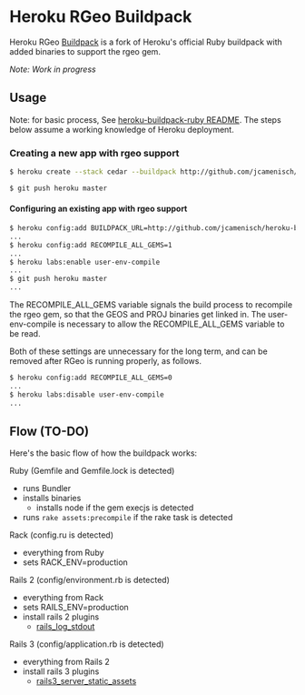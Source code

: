 Heroku RGeo Buildpack
=====================

Heroku RGeo [Buildpack](http://devcenter.heroku.com/articles/buildpacks) is a fork of Heroku's official Ruby buildpack with added binaries to support the rgeo gem.

*Note: Work in progress*

Usage
-----

Note: for basic process, See [heroku-buildpack-ruby README](https://github.com/heroku/heroku-buildpack-ruby/blob/83b14d1b95c1a4973fecc21b47945d2e05998f3f/README.md). The steps below assume a working knowledge of Heroku deployment.

### Creating a new app with rgeo support

```sh
$ heroku create --stack cedar --buildpack http://github.com/jcamenisch/heroku-buildpack-rgeo.git

$ git push heroku master
```

#### Configuring an existing app with rgeo support

```sh
$ heroku config:add BUILDPACK_URL=http://github.com/jcamenisch/heroku-buildpack-rgeo
...
$ heroku config:add RECOMPILE_ALL_GEMS=1
...
$ heroku labs:enable user-env-compile
...
$ git push heroku master
...
```

The RECOMPILE_ALL_GEMS variable signals the build process to recompile the rgeo gem, so that the GEOS and PROJ binaries get linked in. The user-env-compile is necessary to allow the RECOMPILE_ALL_GEMS variable to be read.

Both of these settings are unnecessary for the long term, and can be removed after RGeo is running properly, as follows.

```sh
$ heroku config:add RECOMPILE_ALL_GEMS=0
...
$ heroku labs:disable user-env-compile
...
```

Flow (TO-DO)
------------

Here's the basic flow of how the buildpack works:

Ruby (Gemfile and Gemfile.lock is detected)

* runs Bundler
* installs binaries
  * installs node if the gem execjs is detected
* runs `rake assets:precompile` if the rake task is detected

Rack (config.ru is detected)

* everything from Ruby
* sets RACK_ENV=production

Rails 2 (config/environment.rb is detected)

* everything from Rack
* sets RAILS_ENV=production
* install rails 2 plugins
  * [rails_log_stdout](http://github.com/ddollar/rails_log_stdout)

Rails 3 (config/application.rb is detected)

* everything from Rails 2
* install rails 3 plugins
  * [rails3_server_static_assets](https://github.com/pedro/rails3_serve_static_assets)

